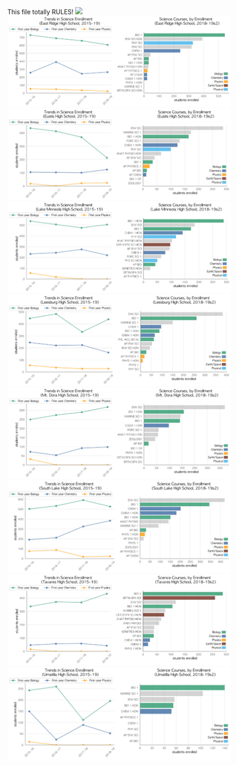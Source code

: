 This file totally RULES!
![](ALEE_ACADE.png)
![](../School_plots/LAKE/EAST_RIDGE.png)
![](../School_plots/LAKE/EUSTIS.png)
![](../School_plots/LAKE/LAKE_MINNE.png)
![](../School_plots/LAKE/LEESBURG.png)
![](../School_plots/LAKE/MT_DORA.png)
![](../School_plots/LAKE/SOUTH_LAKE.png)
![](../School_plots/LAKE/TAVARES.png)
![](../School_plots/LAKE/UMATILLA.png)
